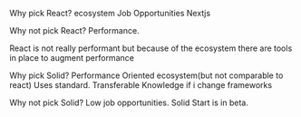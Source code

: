 Why pick React?
ecosystem
Job Opportunities 
Nextjs

Why not pick React?
Performance.

React is not really performant but because of the ecosystem there are tools in place to augment performance

Why pick Solid?
Performance Oriented
ecosystem(but not comparable to react)
Uses standard.
Transferable Knowledge if i change frameworks


Why not pick Solid?
Low job opportunities.
Solid Start is in beta.
